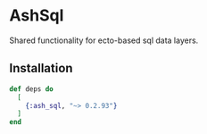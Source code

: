 # AshSql

Shared functionality for ecto-based sql data layers.

## Installation

```elixir
def deps do
  [
    {:ash_sql, "~> 0.2.93"}
  ]
end
```
